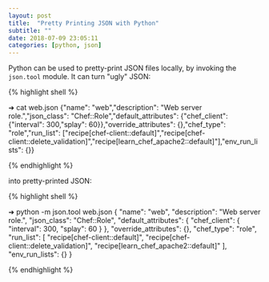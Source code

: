 ```yaml
---
layout: post
title:  "Pretty Printing JSON with Python"
subtitle: ""
date: 2018-07-09 23:05:11
categories: [python, json]
---
```


Python can be used to pretty-print JSON files locally, by invoking the `json.tool` module. It can turn "ugly" JSON:

{% highlight shell %}

➜ cat web.json
{"name": "web","description": "Web server role.","json_class": "Chef::Role","default_attributes": {"chef_client": {"interval": 300,"splay": 60}},"override_attributes": {},"chef_type": "role","run_list": ["recipe[chef-client::default]","recipe[chef-client::delete_validation]","recipe[learn_chef_apache2::default]"],"env_run_lists": {}}

{% endhighlight %}

into pretty-printed JSON:

{% highlight shell %}

➜ python -m json.tool web.json
{
    "name": "web",
    "description": "Web server role.",
    "json_class": "Chef::Role",
    "default_attributes": {
        "chef_client": {
            "interval": 300,
            "splay": 60
        }
    },
    "override_attributes": {},
    "chef_type": "role",
    "run_list": [
        "recipe[chef-client::default]",
        "recipe[chef-client::delete_validation]",
        "recipe[learn_chef_apache2::default]"
    ],
    "env_run_lists": {}
}

{% endhighlight %}